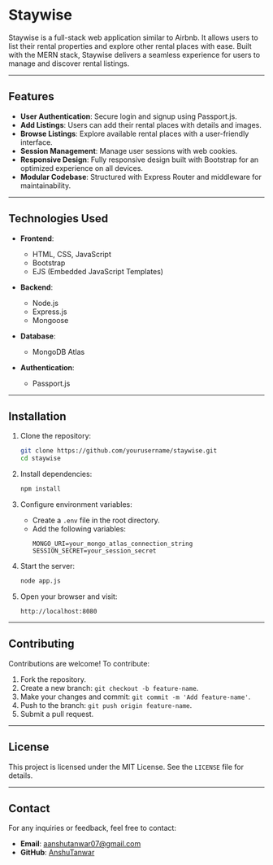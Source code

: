 # Staywise

Staywise is a full-stack web application similar to Airbnb. It allows users to list their rental properties and explore other rental places with ease. Built with the MERN stack, Staywise delivers a seamless experience for users to manage and discover rental listings.

---

## Features

- **User Authentication**: Secure login and signup using Passport.js.
- **Add Listings**: Users can add their rental places with details and images.
- **Browse Listings**: Explore available rental places with a user-friendly interface.
- **Session Management**: Manage user sessions with web cookies.
- **Responsive Design**: Fully responsive design built with Bootstrap for an optimized experience on all devices.
- **Modular Codebase**: Structured with Express Router and middleware for maintainability.

---

## Technologies Used

- **Frontend**: 
  - HTML, CSS, JavaScript
  - Bootstrap
  - EJS (Embedded JavaScript Templates)

- **Backend**:
  - Node.js
  - Express.js
  - Mongoose

- **Database**: 
  - MongoDB Atlas

- **Authentication**:
  - Passport.js

---

## Installation

1. Clone the repository:
   ```bash
   git clone https://github.com/yourusername/staywise.git
   cd staywise
   ```

2. Install dependencies:
   ```bash
   npm install
   ```

3. Configure environment variables:
   - Create a `.env` file in the root directory.
   - Add the following variables:
     ```
     MONGO_URI=your_mongo_atlas_connection_string
     SESSION_SECRET=your_session_secret
     ```

4. Start the server:
   ```bash
   node app.js
   ```

5. Open your browser and visit:
   ```
   http://localhost:8080
   ```

---

## Contributing

Contributions are welcome! To contribute:

1. Fork the repository.
2. Create a new branch: `git checkout -b feature-name`.
3. Make your changes and commit: `git commit -m 'Add feature-name'`.
4. Push to the branch: `git push origin feature-name`.
5. Submit a pull request.

---

## License

This project is licensed under the MIT License. See the `LICENSE` file for details.

---

## Contact

For any inquiries or feedback, feel free to contact:

- **Email**: aanshutanwar07@gmail.com
- **GitHub**: [AnshuTanwar](https://github.com/AnshuTanwar)
